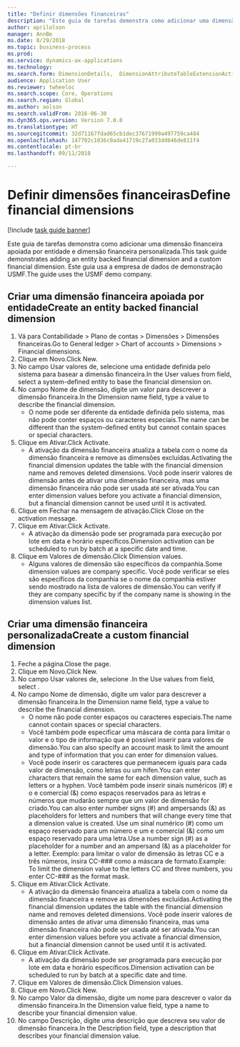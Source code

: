```yaml
--- 
title: "Definir dimensões financeiras"
description: "Este guia de tarefas demonstra como adicionar uma dimensão financeira apoiada por entidade e dimensão financeira personalizada."
author: aprilolson
manager: AnnBe
ms.date: 8/29/2018
ms.topic: business-process
ms.prod: 
ms.service: dynamics-ax-applications
ms.technology: 
ms.search.form: DimensionDetails,  DimensionAttributeTableExtensionActivate, DimensionValueDetails
audience: Application User
ms.reviewer: twheeloc
ms.search.scope: Core, Operations
ms.search.region: Global
ms.author: aolson
ms.search.validFrom: 2016-06-30
ms.dyn365.ops.version: Version 7.0.0
ms.translationtype: HT
ms.sourcegitcommit: 32d71167fdad65cb1dec37671999a497759ca484
ms.openlocfilehash: 147702c1036c0ada41719c27a033dd646de811f4
ms.contentlocale: pt-br
ms.lasthandoff: 09/11/2018

---
```

# <a name="define-financial-dimensions"></a><span data-ttu-id="fc1b5-103">Definir dimensões financeiras</span><span class="sxs-lookup"><span data-stu-id="fc1b5-103">Define financial dimensions</span></span>

[!include [task guide banner](../../includes/task-guide-banner.md)]

<span data-ttu-id="fc1b5-104">Este guia de tarefas demonstra como adicionar uma dimensão financeira apoiada por entidade e dimensão financeira personalizada.</span><span class="sxs-lookup"><span data-stu-id="fc1b5-104">This task guide demonstrates adding an entity backed financial dimension and a custom financial dimension.</span></span>  <span data-ttu-id="fc1b5-105">Este guia usa a empresa de dados de demonstração USMF.</span><span class="sxs-lookup"><span data-stu-id="fc1b5-105">The guide uses the USMF demo company.</span></span>


## <a name="create-an-entity-backed-financial-dimension"></a><span data-ttu-id="fc1b5-106">Criar uma dimensão financeira apoiada por entidade</span><span class="sxs-lookup"><span data-stu-id="fc1b5-106">Create an entity backed financial dimension</span></span>
1. <span data-ttu-id="fc1b5-107">Vá para Contabilidade > Plano de contas > Dimensões > Dimensões financeiras.</span><span class="sxs-lookup"><span data-stu-id="fc1b5-107">Go to General ledger > Chart of accounts > Dimensions > Financial dimensions.</span></span>
2. <span data-ttu-id="fc1b5-108">Clique em Novo.</span><span class="sxs-lookup"><span data-stu-id="fc1b5-108">Click New.</span></span>
3. <span data-ttu-id="fc1b5-109">No campo Usar valores de, selecione uma entidade definida pelo sistema para basear a dimensão financeira.</span><span class="sxs-lookup"><span data-stu-id="fc1b5-109">In the User values from field, select a system-defined entity to base the financial dimension on.</span></span> 
4. <span data-ttu-id="fc1b5-110">No campo Nome de dimensão, digite um valor para descrever a dimensão financeira.</span><span class="sxs-lookup"><span data-stu-id="fc1b5-110">In the Dimension name field, type a value to describe the financial dimension.</span></span>
    * <span data-ttu-id="fc1b5-111">O nome pode ser diferente da entidade definida pelo sistema, mas não pode conter espaços ou caracteres especiais.</span><span class="sxs-lookup"><span data-stu-id="fc1b5-111">The name can be different than the system-defined entity but cannot contain spaces or special characters.</span></span>  
5. <span data-ttu-id="fc1b5-112">Clique em Ativar.</span><span class="sxs-lookup"><span data-stu-id="fc1b5-112">Click Activate.</span></span>
    * <span data-ttu-id="fc1b5-113">A ativação da dimensão financeira atualiza a tabela com o nome da dimensão financeira e remove as dimensões excluídas.</span><span class="sxs-lookup"><span data-stu-id="fc1b5-113">Activating the financial dimension updates the table with the financial dimension name and removes deleted dimensions.</span></span> <span data-ttu-id="fc1b5-114">Você pode inserir valores de dimensão antes de ativar uma dimensão financeira, mas uma dimensão financeira não pode ser usada até ser ativada.</span><span class="sxs-lookup"><span data-stu-id="fc1b5-114">You can enter dimension values before you activate a financial dimension, but a financial dimension cannot be used until it is activated.</span></span>  
6. <span data-ttu-id="fc1b5-115">Clique em Fechar na mensagem de ativação.</span><span class="sxs-lookup"><span data-stu-id="fc1b5-115">Click Close on the activation message.</span></span>
7. <span data-ttu-id="fc1b5-116">Clique em Ativar.</span><span class="sxs-lookup"><span data-stu-id="fc1b5-116">Click Activate.</span></span>
    * <span data-ttu-id="fc1b5-117">A ativação da dimensão pode ser programada para execução por lote em data e horário específicos.</span><span class="sxs-lookup"><span data-stu-id="fc1b5-117">Dimension activation can be scheduled to run by batch at a specific date and time.</span></span>  
8. <span data-ttu-id="fc1b5-118">Clique em Valores de dimensão.</span><span class="sxs-lookup"><span data-stu-id="fc1b5-118">Click Dimension values.</span></span>
    * <span data-ttu-id="fc1b5-119">Alguns valores de dimensão são específicos da companhia.</span><span class="sxs-lookup"><span data-stu-id="fc1b5-119">Some dimension values are company specific.</span></span> <span data-ttu-id="fc1b5-120">Você pode verificar se eles são específicos da companhia se o nome da companhia estiver sendo mostrado na lista de valores de dimensão.</span><span class="sxs-lookup"><span data-stu-id="fc1b5-120">You can verify if they are company specific by if the company name is showing in the dimension values list.</span></span>  

## <a name="create-a-custom-financial-dimension"></a><span data-ttu-id="fc1b5-121">Criar uma dimensão financeira personalizada</span><span class="sxs-lookup"><span data-stu-id="fc1b5-121">Create a custom financial dimension</span></span>
1. <span data-ttu-id="fc1b5-122">Feche a página.</span><span class="sxs-lookup"><span data-stu-id="fc1b5-122">Close the page.</span></span>
2. <span data-ttu-id="fc1b5-123">Clique em Novo.</span><span class="sxs-lookup"><span data-stu-id="fc1b5-123">Click New.</span></span>
3. <span data-ttu-id="fc1b5-124">No campo Usar valores de, selecione <Custom dimension>.</span><span class="sxs-lookup"><span data-stu-id="fc1b5-124">In the Use values from field, select <Custom dimension>.</span></span>
4. <span data-ttu-id="fc1b5-125">No campo Nome de dimensão, digite um valor para descrever a dimensão financeira.</span><span class="sxs-lookup"><span data-stu-id="fc1b5-125">In the Dimension name field, type a value to describe the financial dimension.</span></span>
    * <span data-ttu-id="fc1b5-126">O nome não pode conter espaços ou caracteres especiais.</span><span class="sxs-lookup"><span data-stu-id="fc1b5-126">The name cannot contain spaces or special characters.</span></span>  
    * <span data-ttu-id="fc1b5-127">Você também pode especificar uma máscara de conta para limitar o valor e o tipo de informação que é possível inserir para valores de dimensão.</span><span class="sxs-lookup"><span data-stu-id="fc1b5-127">You can also specify an account mask to limit the amount and type of information that you can enter for dimension values.</span></span>   
    * <span data-ttu-id="fc1b5-128">Você pode inserir os caracteres que permanecem iguais para cada valor de dimensão, como letras ou um hífen.</span><span class="sxs-lookup"><span data-stu-id="fc1b5-128">You can enter characters that remain the same for each dimension value, such as letters or a hyphen.</span></span> <span data-ttu-id="fc1b5-129">Você também pode inserir sinais numéricos (#) e o e comercial (&) como espaços reservados para as letras e números que mudarão sempre que um valor de dimensão for criado.</span><span class="sxs-lookup"><span data-stu-id="fc1b5-129">You can also enter number signs (#) and ampersands (&) as placeholders for letters and numbers that will change every time that a dimension value is created.</span></span> <span data-ttu-id="fc1b5-130">Use um sinal numérico (#) como um espaço reservado para um número e um e comercial (&) como um espaço reservado para uma letra.</span><span class="sxs-lookup"><span data-stu-id="fc1b5-130">Use a number sign (#) as a placeholder for a number and an ampersand (&) as a placeholder for a letter.</span></span>  <span data-ttu-id="fc1b5-131">Exemplo: para limitar o valor de dimensão às letras CC e a três números, insira CC-### como a máscara de formato.</span><span class="sxs-lookup"><span data-stu-id="fc1b5-131">Example: To limit the dimension value to the letters CC and three numbers, you enter CC-### as the format mask.</span></span>  
5. <span data-ttu-id="fc1b5-132">Clique em Ativar.</span><span class="sxs-lookup"><span data-stu-id="fc1b5-132">Click Activate.</span></span>
    * <span data-ttu-id="fc1b5-133">A ativação da dimensão financeira atualiza a tabela com o nome da dimensão financeira e remove as dimensões excluídas.</span><span class="sxs-lookup"><span data-stu-id="fc1b5-133">Activating the financial dimension updates the table with the financial dimension name and removes deleted dimensions.</span></span> <span data-ttu-id="fc1b5-134">Você pode inserir valores de dimensão antes de ativar uma dimensão financeira, mas uma dimensão financeira não pode ser usada até ser ativada.</span><span class="sxs-lookup"><span data-stu-id="fc1b5-134">You can enter dimension values before you activate a financial dimension, but a financial dimension cannot be used until it is activated.</span></span>  
6. <span data-ttu-id="fc1b5-135">Clique em Ativar.</span><span class="sxs-lookup"><span data-stu-id="fc1b5-135">Click Activate.</span></span>
    * <span data-ttu-id="fc1b5-136">A ativação da dimensão pode ser programada para execução por lote em data e horário específicos.</span><span class="sxs-lookup"><span data-stu-id="fc1b5-136">Dimension activation can be scheduled to run by batch at a specific date and time.</span></span>  
7. <span data-ttu-id="fc1b5-137">Clique em Valores de dimensão.</span><span class="sxs-lookup"><span data-stu-id="fc1b5-137">Click Dimension values.</span></span>
8. <span data-ttu-id="fc1b5-138">Clique em Novo.</span><span class="sxs-lookup"><span data-stu-id="fc1b5-138">Click New.</span></span>
9. <span data-ttu-id="fc1b5-139">No campo Valor da dimensão, digite um nome para descrever o valor da dimensão financeira.</span><span class="sxs-lookup"><span data-stu-id="fc1b5-139">In the Dimension value field, type a name to describe your financial dimension value.</span></span>
10. <span data-ttu-id="fc1b5-140">No campo Descrição, digite uma descrição que descreva seu valor de dimensão financeira.</span><span class="sxs-lookup"><span data-stu-id="fc1b5-140">In the Description field, type a description that describes your financial dimension value.</span></span>


